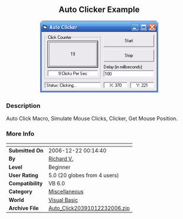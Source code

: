﻿<div align="center">

## Auto Clicker Example

<img src="PIC20061223163908624.gif">
</div>

### Description

Auto Click Macro, Simulate Mouse Clicks, Clicker, Get Mouse Position.
 
### More Info
 


<span>             |<span>
---                |---
**Submitted On**   |2006-12-22 00:14:40
**By**             |[Richard V\.](https://github.com/Planet-Source-Code/PSCIndex/blob/master/ByAuthor/richard-v.md)
**Level**          |Beginner
**User Rating**    |5.0 (20 globes from 4 users)
**Compatibility**  |VB 6\.0
**Category**       |[Miscellaneous](https://github.com/Planet-Source-Code/PSCIndex/blob/master/ByCategory/miscellaneous__1-1.md)
**World**          |[Visual Basic](https://github.com/Planet-Source-Code/PSCIndex/blob/master/ByWorld/visual-basic.md)
**Archive File**   |[Auto\_Click20391012232006\.zip](https://github.com/Planet-Source-Code/richard-v-auto-clicker-example__1-67452/archive/master.zip)








